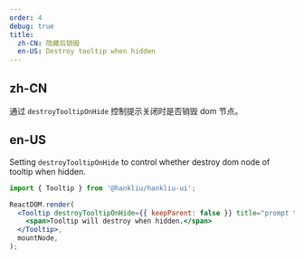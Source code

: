 ```yaml
---
order: 4
debug: true
title:
  zh-CN: 隐藏后销毁
  en-US: Destroy tooltip when hidden
---
```


## zh-CN

通过 `destroyTooltipOnHide` 控制提示关闭时是否销毁 dom 节点。

## en-US

Setting `destroyTooltipOnHide` to control whether destroy dom node of tooltip when hidden.

```jsx
import { Tooltip } from '@hankliu/hankliu-ui';

ReactDOM.render(
  <Tooltip destroyTooltipOnHide={{ keepParent: false }} title="prompt text">
    <span>Tooltip will destroy when hidden.</span>
  </Tooltip>,
  mountNode,
);
```

